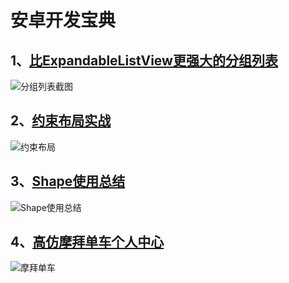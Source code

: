 # 安卓开发宝典
## 1、[比ExpandableListView更强大的分组列表](http://www.jianshu.com/p/027395fd3c67)

![分组列表截图](http://upload-images.jianshu.io/upload_images/4751442-02adb2faf95c9bd7.png?imageMogr2/auto-orient/strip%7CimageView2/2)

## 2、[约束布局实战](http://www.jianshu.com/p/b3cd72524b11)
![约束布局](http://upload-images.jianshu.io/upload_images/4751442-cbb1516da38688bf.png?imageMogr2/auto-orient/strip%7CimageView2/2/w/1240)

## 3、[Shape使用总结](http://www.jianshu.com/p/aa6c9b377cb0)
![Shape使用总结](http://upload-images.jianshu.io/upload_images/4751442-bc2d4d6a13e3fd41.png?imageMogr2/auto-orient/strip%7CimageView2/2)

## 4、[高仿摩拜单车个人中心](http://www.jianshu.com/p/b68dab7258df)
![摩拜单车](http://upload-images.jianshu.io/upload_images/4751442-7d6d4f746a4bae26.gif?imageMogr2/auto-orient/strip)
